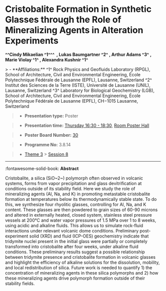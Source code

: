 # Cristobalite Formation in Synthetic Glasses through the Role of Mineralizing Agents in Alteration Experiments

**^^Cindy Mikaelian ^1^^^  , Lukas Baumgartner ^2^ , Arthur Adams ^3^ , Marie Violay ^1^ , Alexandra Kushnir ^1^**

<!-- more -->> - **Affiliations:** ^1^ Rock Physics and Geofluids Laboratory (RPGL), School of Architecture, Civil and Environmental Engineering, École Polytechnique Fédérale de Lausanne (EPFL), Lausanne, Switzerland ^2^ Institut des Sciences de la Terre (ISTE), Université de Lausanne (UNIL), Lausanne, Switzerland ^3^ Laboratory for Biological Geochemistry (LGB), School of Architecture, Civil and Environmental Engineering, École Polytechnique Fédérale de Lausanne (EPFL), CH−1015 Lausanne, Switzerland

> - **Presentation type:** Poster

> - **Presentation time:** [Thursday 16:30 - 18:30](../sessions_comparison.md#__tabbed_3_6), [Room Poster Hall](../maps_venue.md#__tabbed_1_1)

> - **Poster Board Number:** [30](../map_poster_boards.md#thursday)

> - **Programme No:** 3.8.14

> - [Theme 3](../theme3.md) > [Session 8](../sessions/session-3-8.md)

--- 

:fontawesome-solid-book: **Abstract**

Cristobalite, a silica (SiO~2~) polymorph often observed in volcanic systems, forms from vapor precipitation and glass devitrification at conditions outside of its stability field.
Here we study the role of mineralizing agents (Al, Na, and K) in promoting metastable cristobalite formation at temperatures below its thermodynamically stable state. To do this, we synthesize four rhyolitic glasses, controlling for Al, Na, and K content. These glasses are then powdered to grain sizes of 60-90 microns and altered in externally heated, closed system, stainless steel pressure vessels at 200°C and water vapor pressures of 1.5 MPa over 1 to 8 weeks, using acidic and alkaline fluids. This allows us to simulate rock-fluid interactions under relevant volcanic dome conditions.
Preliminary post-experiment solid (XRD) and fluid (ICP-OES) geochemistry indicate that tridymite nuclei present in the initial glass were partially or completely transformed into cristobalite after four weeks, under alkaline fluid conditions. These preliminary results suggest a possible relationship between tridymite presence and cristobalite formation in volcanic glasses and highlight the efficiency of alkaline solutions for the dissolution, mobility, and local redistribution of silica. Future work is needed to quantify 1) the concentration of mineralizing agents in these silica polymorphs and 2) how these mineralizing agents drive polymorph formation outside of their stability fields.

